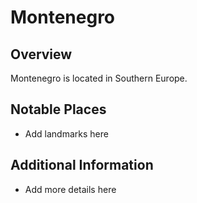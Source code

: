 # Montenegro
## Overview
Montenegro is located in Southern Europe.

## Notable Places
- Add landmarks here

## Additional Information
- Add more details here
